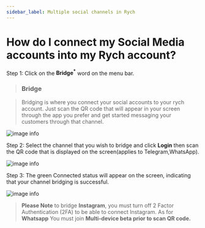 ```yaml
---
sidebar_label: Multiple social channels in Rych
---
```


# How do I connect my Social Media accounts into my Rych account?

Step 1: Click on the **Bridge<sup>\*</sup>** word on the menu bar.

> ### Bridge

> Bridging is where you connect your social accounts to your rych account. Just scan the QR code that will appear in your screen through the app you prefer and get started messaging your customers through that channel.

![image info](../../../static/img/q3/step1.jpg)

Step 2: Select the channel that you wish to bridge and click **Login** then scan the QR code that is displayed on the screen(applies to Telegram,WhatsApp).

![image info](../../../static/img/q3/step2.jpg)

Step 3: The green Connected status will appear on the screen, indicating that your channel bridging is successful.

![image info](../../../static/img/q3/step3.jpg)

> **Please Note** to bridge **Instagram**, you must turn off 2 Factor Authentication (2FA) to be able to connect Instagram. As for **Whatsapp** You must join **Multi-device beta prior to scan QR code.**
